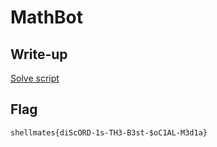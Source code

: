 # MathBot

## Write-up

[Solve script](solve.py)

## Flag

`shellmates{diScORD-1s-TH3-B3st-$oC1AL-M3d1a}`
